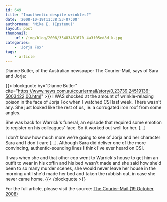```yaml
---
id: 649
title: "Inauthentic despite wrinkles?"
date: '2008-10-19T11:38:53-07:00'
authorname: 'Mika E. (Ipstenu)'
layout: post
thumbnail:
    url: /img/blog/2008/35483481670_4a3f05ed8d_k.jpg
categories:
    - 'Jorja Fox'
tags:
    - article
---
```


Dianne Butler, of the Australian newspaper The Courier-Mail, says of Sara and Jorja:

{{< blockquote by="Dianne Butler" cite="https://www.news.com.au/couriermail/story/0,23739,24519136-5003422,00.html" >}}
I WAS shocked at the amount of wrinkle-relaxing poison in the face of Jorja Fox when I watched CSI last week. There wasn't any. She just looked like the rest of us, ie: a corrugated iron roof from some angles.

She was back for Warrick's funeral, an episode that required some emotion to register on his colleagues' face. So it worked out well for her. [...]

I don't know how much more we're going to see of Jorja and her character Sara and I don't care [...]. Although Sara did deliver one of the more convincing, authentic-sounding lines I think I've ever heard on CSI.

It was when she and that other cop went to Warrick's house to get him an outfit to wear in his coffin and his bed wasn't made and she said how she'd been to so many murder scenes, she would never leave her house in the morning until she'd made her bed and taken the rubbish out, in case she never came home.
{{< /blockquote >}}

For the full article, please visit the source: [The Courier-Mail (19 October 2008)](https://www.news.com.au/couriermail/story/0,23739,24519136-5003422,00.html)
